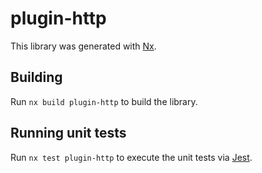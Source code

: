 # plugin-http

This library was generated with [Nx](https://nx.dev).

## Building

Run `nx build plugin-http` to build the library.

## Running unit tests

Run `nx test plugin-http` to execute the unit tests via [Jest](https://jestjs.io).
